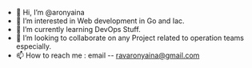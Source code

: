 - 👋 Hi, I’m @aronyaina
- 👀 I’m interested in Web development in Go and Iac.
- 🌱 I’m currently learning DevOps Stuff.
- 💸 I’m looking to collaborate on any Project related to operation teams especially.
- 📫 How to reach me : email -- ravaronyaina@gmail.com

<!---
aronyaina/aronyaina is a ✨ special ✨ repository because its `README.md` (this file) appears on your GitHub profile.
You can click the Preview link to take a look at your changes.
--->
